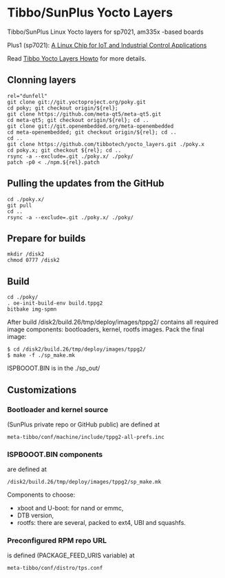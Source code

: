 # Tibbo/SunPlus Yocto Layers
Tibbo/SunPlus Linux Yocto layers for sp7021, am335x -based boards

Plus1 (sp7021): [A Linux Chip for IoT and Industrial Control Applications](https://tibbo.com/store/plus1.html)

Read [Tibbo Yocto Layers Howto](https://tibbotech.github.io/plus1_layers/) for more details.

## Clonning layers
```
rel="dunfell"
git clone git://git.yoctoproject.org/poky.git
cd poky; git checkout origin/${rel};
git clone https://github.com/meta-qt5/meta-qt5.git
cd meta-qt5; git checkout origin/${rel}; cd ..
git clone git://git.openembedded.org/meta-openembedded
cd meta-openembedded; git checkout origin/${rel}; cd ..
cd ..
git clone https://github.com/tibbotech/yocto_layers.git ./poky.x
cd poky.x; git checkout ${rel}; cd ..
rsync -a --exclude=.git ./poky.x/ ./poky/
patch -p0 < ./npm.${rel}.patch
```

## Pulling the updates from the GitHub
```
cd ./poky.x/
git pull
cd ..
rsync -a --exclude=.git ./poky.x/ ./poky/
```

## Prepare for builds
```
mkdir /disk2
chmod 0777 /disk2
```

## Build
```
cd ./poky/
. oe-init-build-env build.tppg2
bitbake img-spmn
```

After build /disk2/build.26/tmp/deploy/images/tppg2/ contains all required image components: bootloaders, kernel, rootfs images.
Pack the final image:
```
$ cd /disk2/build.26/tmp/deploy/images/tppg2/
$ make -f ./sp_make.mk
```

ISPBOOOT.BIN is in the ./sp_out/

## Customizations

### Bootloader and kernel source 
(SunPlus private repo or GitHub public) are defined at
```
meta-tibbo/conf/machine/include/tppg2-all-prefs.inc
```
### ISPBOOOT.BIN components
are defined at
```
/disk2/build.26/tmp/deploy/images/tppg2/sp_make.mk
```
Components to choose:
* xboot and U-boot: for nand or emmc,
* DTB version,
* rootfs: there are several, packed to ext4, UBI and squashfs.

### Preconfigured RPM repo URL
is defined (PACKAGE_FEED_URIS variable) at
```
meta-tibbo/conf/distro/tps.conf
```
